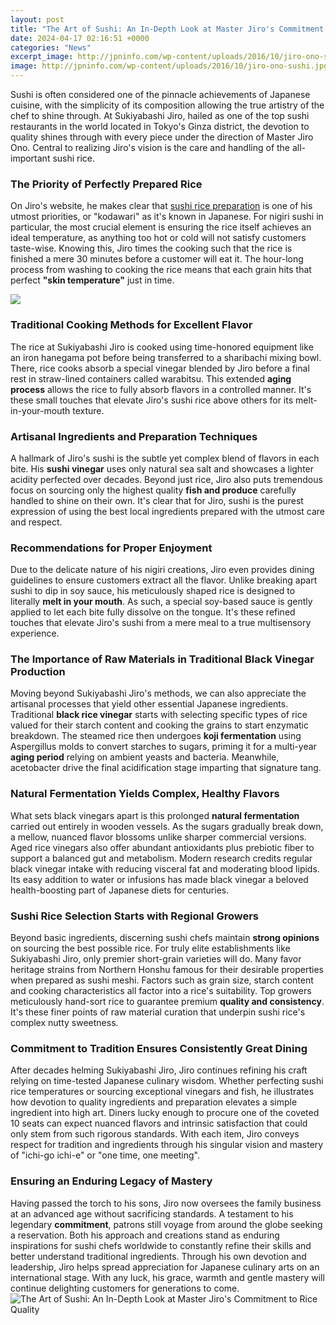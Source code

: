 ```yaml
---
layout: post
title: "The Art of Sushi: An In-Depth Look at Master Jiro's Commitment to Rice Quality"
date: 2024-04-17 02:16:51 +0000
categories: "News"
excerpt_image: http://jpninfo.com/wp-content/uploads/2016/10/jiro-ono-sushi.jpg
image: http://jpninfo.com/wp-content/uploads/2016/10/jiro-ono-sushi.jpg
---
```


Sushi is often considered one of the pinnacle achievements of Japanese cuisine, with the simplicity of its composition allowing the true artistry of the chef to shine through. At Sukiyabashi Jiro, hailed as one of the top sushi restaurants in the world located in Tokyo's Ginza district, the devotion to quality shines through with every piece under the direction of Master Jiro Ono. Central to realizing Jiro's vision is the care and handling of the all-important sushi rice.
### The Priority of Perfectly Prepared Rice
On Jiro's website, he makes clear that [sushi rice preparation](https://store.fi.io.vn/mom-of-2-boys-funny3267-t-shirt) is one of his utmost priorities, or "kodawari" as it's known in Japanese. For nigiri sushi in particular, the most crucial element is ensuring the rice itself achieves an ideal temperature, as anything too hot or cold will not satisfy customers taste-wise. Knowing this, Jiro times the cooking such that the rice is finished a mere 30 minutes before a customer will eat it. The hour-long process from washing to cooking the rice means that each grain hits that perfect **"skin temperature"** just in time.  

![](http://jpninfo.com/wp-content/uploads/2016/10/jiro-ono-making-sushi.jpg)
### Traditional Cooking Methods for Excellent Flavor
The rice at Sukiyabashi Jiro is cooked using time-honored equipment like an iron hanegama pot before being transferred to a sharibachi mixing bowl. There, rice cooks absorb a special vinegar blended by Jiro before a final rest in straw-lined containers called warabitsu. This extended **aging process** allows the rice to fully absorb flavors in a controlled manner. It's these small touches that elevate Jiro's sushi rice above others for its melt-in-your-mouth texture.
### Artisanal Ingredients and Preparation Techniques 
A hallmark of Jiro's sushi is the subtle yet complex blend of flavors in each bite. His **sushi vinegar** uses only natural sea salt and showcases a lighter acidity perfected over decades. Beyond just rice, Jiro also puts tremendous focus on sourcing only the highest quality **fish and produce** carefully handled to shine on their own. It's clear that for Jiro, sushi is the purest expression of using the best local ingredients prepared with the utmost care and respect. 
### Recommendations for Proper Enjoyment
Due to the delicate nature of his nigiri creations, Jiro even provides dining guidelines to ensure customers extract all the flavor. Unlike breaking apart sushi to dip in soy sauce, his meticulously shaped rice is designed to literally **melt in your mouth**. As such, a special soy-based sauce is gently applied to let each bite fully dissolve on the tongue. It's these refined touches that elevate Jiro's sushi from a mere meal to a true multisensory experience.
### The Importance of Raw Materials in Traditional Black Vinegar Production
Moving beyond Sukiyabashi Jiro's methods, we can also appreciate the artisanal processes that yield other essential Japanese ingredients. Traditional **black rice vinegar** starts with selecting specific types of rice valued for their starch content and cooking the grains to start enzymatic breakdown. The steamed rice then undergoes **koji fermentation** using Aspergillus molds to convert starches to sugars, priming it for a multi-year **aging period** relying on ambient yeasts and bacteria. Meanwhile, acetobacter drive the final acidification stage imparting that signature tang.
### Natural Fermentation Yields Complex, Healthy Flavors
What sets black vinegars apart is this prolonged **natural fermentation** carried out entirely in wooden vessels. As the sugars gradually break down, a mellow, nuanced flavor blossoms unlike sharper commercial versions. Aged rice vinegars also offer abundant antioxidants plus prebiotic fiber to support a balanced gut and metabolism. Modern research credits regular black vinegar intake with reducing visceral fat and moderating blood lipids. Its easy addition to water or infusions has made black vinegar a beloved health-boosting part of Japanese diets for centuries.  
### Sushi Rice Selection Starts with Regional Growers
Beyond basic ingredients, discerning sushi chefs maintain **strong opinions** on sourcing the best possible rice. For truly elite establishments like Sukiyabashi Jiro, only premier short-grain varieties will do. Many favor heritage strains from Northern Honshu famous for their desirable properties when prepared as sushi meshi. Factors such as grain size, starch content and cooking characteristics all factor into a rice's suitability. Top growers meticulously hand-sort rice to guarantee premium **quality and consistency**. It's these finer points of raw material curation that underpin sushi rice's complex nutty sweetness.
### Commitment to Tradition Ensures Consistently Great Dining
After decades helming Sukiyabashi Jiro, Jiro continues refining his craft relying on time-tested Japanese culinary wisdom. Whether perfecting sushi rice temperatures or sourcing exceptional vinegars and fish, he illustrates how devotion to quality ingredients and preparation elevates a simple ingredient into high art. Diners lucky enough to procure one of the coveted 10 seats can expect nuanced flavors and intrinsic satisfaction that could only stem from such rigorous standards. With each item, Jiro conveys respect for tradition and ingredients through his singular vision and mastery of "ichi-go ichi-e" or  "one time, one meeting".
### Ensuring an Enduring Legacy of Mastery
Having passed the torch to his sons, Jiro now oversees the family business at an advanced age without sacrificing standards. A testament to his legendary **commitment**, patrons still voyage from around the globe seeking a reservation. Both his approach and creations stand as enduring inspirations for sushi chefs worldwide to constantly refine their skills and better understand traditional ingredients. Through his own devotion and leadership, Jiro helps spread appreciation for Japanese culinary arts on an international stage. With any luck, his grace, warmth and gentle mastery will continue delighting customers for generations to come.
![The Art of Sushi: An In-Depth Look at Master Jiro's Commitment to Rice Quality](http://jpninfo.com/wp-content/uploads/2016/10/jiro-ono-sushi.jpg)